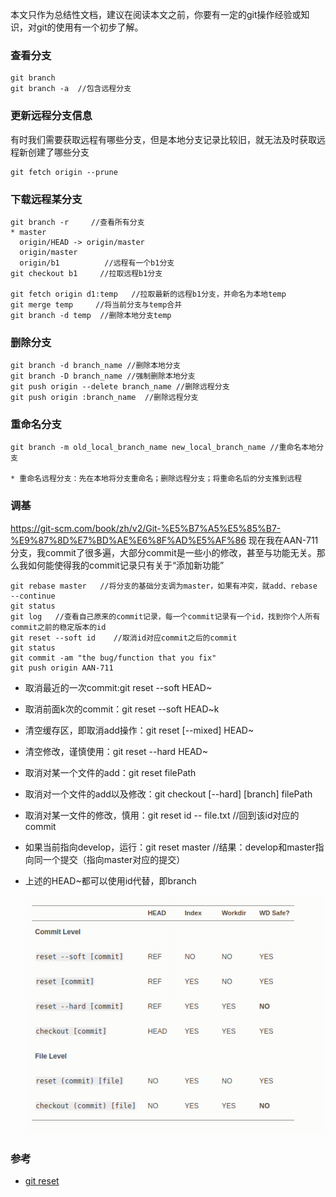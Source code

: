 本文只作为总结性文档，建议在阅读本文之前，你要有一定的git操作经验或知识，对git的使用有一个初步了解。


### 查看分支
```
git branch
git branch -a  //包含远程分支
```

### 更新远程分支信息
有时我们需要获取远程有哪些分支，但是本地分支记录比较旧，就无法及时获取远程新创建了哪些分支
```
git fetch origin --prune
```
### 下载远程某分支
```
git branch -r     //查看所有分支
* master
  origin/HEAD -> origin/master
  origin/master
  origin/b1          //远程有一个b1分支
git checkout b1     //拉取远程b1分支

git fetch origin d1:temp   //拉取最新的远程b1分支，并命名为本地temp
git merge temp     //将当前分支与temp合并
git branch -d temp  //删除本地分支temp
```
### 删除分支
```
git branch -d branch_name //删除本地分支
git branch -D branch_name //强制删除本地分支
git push origin --delete branch_name //删除远程分支
git push origin :branch_name  //删除远程分支
```

### 重命名分支
```
git branch -m old_local_branch_name new_local_branch_name //重命名本地分支

* 重命名远程分支：先在本地将分支重命名；删除远程分支；将重命名后的分支推到远程
```

### 调基
https://git-scm.com/book/zh/v2/Git-%E5%B7%A5%E5%85%B7-%E9%87%8D%E7%BD%AE%E6%8F%AD%E5%AF%86
现在我在AAN-711分支，我commit了很多遍，大部分commit是一些小的修改，甚至与功能无关。那么我如何能使得我的commit记录只有关于“添加新功能”
```
git rebase master   //将分支的基础分支调为master，如果有冲突，就add、rebase --continue
git status  
git log   //查看自己原来的commit记录，每一个commit记录有一个id，找到你个人所有commit之前的稳定版本的id
git reset --soft id    //取消id对应commit之后的commit
git status
git commit -am "the bug/function that you fix"
git push origin AAN-711
```


* 取消最近的一次commit:git reset --soft HEAD~
* 取消前面k次的commit：git reset --soft HEAD~k
* 清空缓存区，即取消add操作：git reset [--mixed] HEAD~
* 清空修改，谨慎使用：git reset --hard HEAD~
* 取消对某一个文件的add：git reset filePath
* 取消对一个文件的add以及修改：git checkout [--hard] [branch] filePath
* 取消对某一文件的修改，慎用：git reset id -- file.txt  //回到该id对应的commit
* 如果当前指向develop，运行：git reset master //结果：develop和master指向同一个提交（指向master对应的提交）
* 上述的HEAD~都可以使用id代替，即branch

  ![reset and checkout](../img/git_branch.png)


### 参考
* [git reset](https://git-scm.com/book/zh/v2/Git-%E5%B7%A5%E5%85%B7-%E9%87%8D%E7%BD%AE%E6%8F%AD%E5%AF%86)
